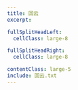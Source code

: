 ```yaml
---
title: 回云
excerpt:

fullSplitHeadLeft:
  cellClass: large-8

fullSplitHeadRight:
  cellClass: large-8

contentClass: large-5
include: 回云.txt
---
```

